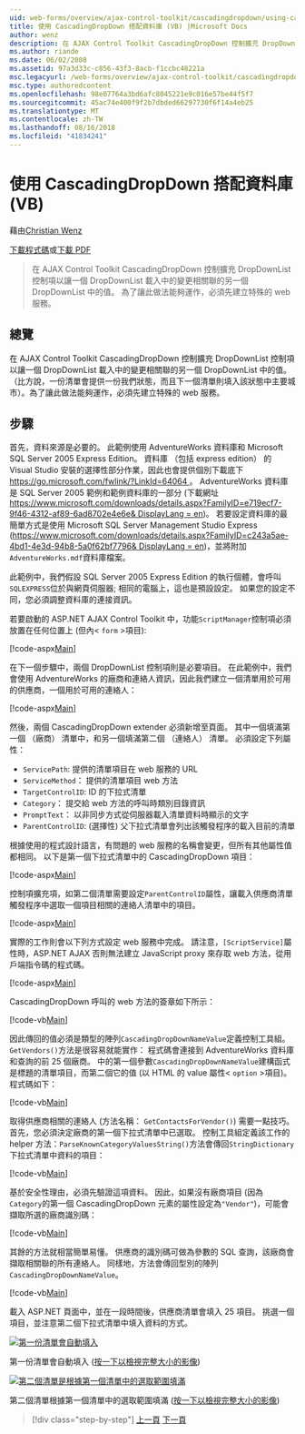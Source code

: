 ```yaml
---
uid: web-forms/overview/ajax-control-toolkit/cascadingdropdown/using-cascadingdropdown-with-a-database-vb
title: 使用 CascadingDropDown 搭配資料庫 (VB) |Microsoft Docs
author: wenz
description: 在 AJAX Control Toolkit CascadingDropDown 控制擴充 DropDownList 控制項以讓一個 DropDownList 載入中的變更相關聯 anoth 中的值...
ms.author: riande
ms.date: 06/02/2008
ms.assetid: 97a3d33c-c856-43f3-8acb-f1ccbc48221a
msc.legacyurl: /web-forms/overview/ajax-control-toolkit/cascadingdropdown/using-cascadingdropdown-with-a-database-vb
msc.type: authoredcontent
ms.openlocfilehash: 98e07764a3bd6afc8045221e9c016e57be44f5f7
ms.sourcegitcommit: 45ac74e400f9f2b7dbded66297730f6f14a4eb25
ms.translationtype: MT
ms.contentlocale: zh-TW
ms.lasthandoff: 08/16/2018
ms.locfileid: "41834241"
---
```

<a name="using-cascadingdropdown-with-a-database-vb"></a>使用 CascadingDropDown 搭配資料庫 (VB)
====================
藉由[Christian Wenz](https://github.com/wenz)

[下載程式碼](http://download.microsoft.com/download/9/0/7/907760b1-2c60-4f81-aeb6-ca416a573b0d/cascadingdropdown1.vb.zip)或[下載 PDF](http://download.microsoft.com/download/2/d/c/2dc10e34-6983-41d4-9c08-f78f5387d32b/cascadingdropdown1VB.pdf)

> 在 AJAX Control Toolkit CascadingDropDown 控制擴充 DropDownList 控制項以讓一個 DropDownList 載入中的變更相關聯的另一個 DropDownList 中的值。 為了讓此做法能夠運作，必須先建立特殊的 web 服務。


## <a name="overview"></a>總覽

在 AJAX Control Toolkit CascadingDropDown 控制擴充 DropDownList 控制項以讓一個 DropDownList 載入中的變更相關聯的另一個 DropDownList 中的值。 （比方說，一份清單會提供一份我們狀態，而且下一個清單則填入該狀態中主要城市）。為了讓此做法能夠運作，必須先建立特殊的 web 服務。

## <a name="steps"></a>步驟

首先，資料來源是必要的。 此範例使用 AdventureWorks 資料庫和 Microsoft SQL Server 2005 Express Edition。 資料庫 （包括 express edition） 的 Visual Studio 安裝的選擇性部分作業，因此也會提供個別下載底下[ https://go.microsoft.com/fwlink/?LinkId=64064 ](https://go.microsoft.com/fwlink/?LinkId=64064)。 AdventureWorks 資料庫是 SQL Server 2005 範例和範例資料庫的一部分 (下載網址[ https://www.microsoft.com/downloads/details.aspx?FamilyID=e719ecf7-9f46-4312-af89-6ad8702e4e6e&amp; DisplayLang = en](https://www.microsoft.com/downloads/details.aspx?FamilyID=e719ecf7-9f46-4312-af89-6ad8702e4e6e&amp;DisplayLang=en))。 若要設定資料庫的最簡單方式是使用 Microsoft SQL Server Management Studio Express ([https://www.microsoft.com/downloads/details.aspx?FamilyID=c243a5ae-4bd1-4e3d-94b8-5a0f62bf7796&amp; DisplayLang = en](https://www.microsoft.com/downloads/details.aspx?FamilyID=c243a5ae-4bd1-4e3d-94b8-5a0f62bf7796&amp;DisplayLang=en))，並將附加`AdventureWorks.mdf`資料庫檔案。

此範例中，我們假設 SQL Server 2005 Express Edition 的執行個體，會呼叫`SQLEXPRESS`位於與網頁伺服器; 相同的電腦上，這也是預設設定。 如果您的設定不同，您必須調整資料庫的連接資訊。

若要啟動的 ASP.NET AJAX Control Toolkit 中，功能`ScriptManager`控制項必須放置在任何位置上 (但內&lt; `form` &gt;項目):

[!code-aspx[Main](using-cascadingdropdown-with-a-database-vb/samples/sample1.aspx)]

在下一個步驟中，兩個 DropDownList 控制項則是必要項目。 在此範例中，我們會使用 AdventureWorks 的廠商和連絡人資訊，因此我們建立一個清單用於可用的供應商，一個用於可用的連絡人：

[!code-aspx[Main](using-cascadingdropdown-with-a-database-vb/samples/sample2.aspx)]

然後，兩個 CascadingDropDown extender 必須新增至頁面。 其中一個填滿第一個 （廠商） 清單中，和另一個填滿第二個 （連絡人） 清單。 必須設定下列屬性：

- `ServicePath`: 提供的清單項目在 web 服務的 URL
- `ServiceMethod`： 提供的清單項目 web 方法
- `TargetControlID`: ID 的下拉式清單
- `Category`： 提交給 web 方法的呼叫時類別目錄資訊
- `PromptText`： 以非同步方式從伺服器載入清單資料時顯示的文字
- `ParentControlID`: (選擇性) 父下拉式清單會列出該觸發程序的載入目前的清單

根據使用的程式設計語言，有問題的 web 服務的名稱會變更，但所有其他屬性值都相同。 以下是第一個下拉式清單中的 CascadingDropDown 項目：

[!code-aspx[Main](using-cascadingdropdown-with-a-database-vb/samples/sample3.aspx)]

控制項擴充項，如第二個清單需要設定`ParentControlID`屬性，讓載入供應商清單觸發程序中選取一個項目相關的連絡人清單中的項目。

[!code-aspx[Main](using-cascadingdropdown-with-a-database-vb/samples/sample4.aspx)]

實際的工作則會以下列方式設定 web 服務中完成。 請注意，`[ScriptService]`屬性時，ASP.NET AJAX 否則無法建立 JavaScript proxy 來存取 web 方法，從用戶端指令碼的程式碼。

[!code-aspx[Main](using-cascadingdropdown-with-a-database-vb/samples/sample5.aspx)]

CascadingDropDown 呼叫的 web 方法的簽章如下所示：

[!code-vb[Main](using-cascadingdropdown-with-a-database-vb/samples/sample6.vb)]

因此傳回的值必須是類型的陣列`CascadingDropDownNameValue`定義控制工具組。 `GetVendors()`方法是很容易就能實作： 程式碼會連接到 AdventureWorks 資料庫和查詢的前 25 個廠商。 中的第一個參數`CascadingDropDownNameValue`建構函式是標題的清單項目，而第二個它的值 (以 HTML 的 value 屬性&lt; `option` &gt;項目)。 程式碼如下：

[!code-vb[Main](using-cascadingdropdown-with-a-database-vb/samples/sample7.vb)]

取得供應商相關的連絡人 (方法名稱： `GetContactsForVendor()`) 需要一點技巧。 首先，您必須決定廠商的第一個下拉式清單中已選取。 控制工具組定義該工作的 helper 方法：`ParseKnownCategoryValuesString()`方法會傳回`StringDictionary`下拉式清單中資料的項目：

[!code-vb[Main](using-cascadingdropdown-with-a-database-vb/samples/sample8.vb)]

基於安全性理由，必須先驗證這項資料。 因此，如果沒有廠商項目 (因為`Category`的第一個 CascadingDropDown 元素的屬性設定為`"Vendor"`)，可能會擷取所選的廠商識別碼：

[!code-vb[Main](using-cascadingdropdown-with-a-database-vb/samples/sample9.vb)]

其餘的方法就相當簡單易懂。 供應商的識別碼可做為參數的 SQL 查詢，該廠商會擷取相關聯的所有連絡人。 同樣地，方法會傳回型別的陣列`CascadingDropDownNameValue`。

[!code-vb[Main](using-cascadingdropdown-with-a-database-vb/samples/sample10.vb)]

載入 ASP.NET 頁面中，並在一段時間後，供應商清單會填入 25 項目。 挑選一個項目，並注意第二個下拉式清單中填入資料的方式。


[![第一份清單會自動填入](using-cascadingdropdown-with-a-database-vb/_static/image2.png)](using-cascadingdropdown-with-a-database-vb/_static/image1.png)

第一份清單會自動填入 ([按一下以檢視完整大小的影像](using-cascadingdropdown-with-a-database-vb/_static/image3.png))


[![第二個清單是根據第一個清單中的選取範圍填滿](using-cascadingdropdown-with-a-database-vb/_static/image5.png)](using-cascadingdropdown-with-a-database-vb/_static/image4.png)

第二個清單根據第一個清單中的選取範圍填滿 ([按一下以檢視完整大小的影像](using-cascadingdropdown-with-a-database-vb/_static/image6.png))

> [!div class="step-by-step"]
> [上一頁](filling-a-list-using-cascadingdropdown-vb.md)
> [下一頁](presetting-list-entries-with-cascadingdropdown-vb.md)

